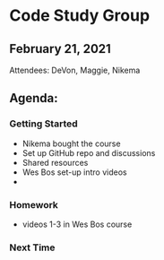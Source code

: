 # Code Study Group

## February 21, 2021

Attendees: DeVon, Maggie, Nikema

## Agenda:
### Getting Started
- Nikema bought the course 
- Set up GitHub repo and discussions
- Shared resources
- Wes Bos set-up intro videos
- 

### Homework
- videos 1-3 in Wes Bos course

### Next Time
